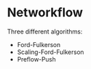 # Networkflow

Three different algorithms: 
  - Ford-Fulkerson
  - Scaling-Ford-Fulkerson 
  - Preflow-Push
